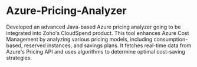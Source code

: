 # Azure-Pricing-Analyzer
Developed an advanced Java-based Azure pricing analyzer going to be integrated into Zoho's CloudSpend product. This tool enhances Azure Cost Management by analyzing various pricing models, including consumption-based, reserved instances, and savings plans. It fetches real-time data from Azure's Pricing API and uses algorithms to determine optimal cost-saving strategies.
